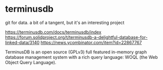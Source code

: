 # terminusdb

git for data. a bit of a tangent, but it's an interesting project

https://terminusdb.com/docs/terminusdb/index
https://forum.solidproject.org/t/terminusdb-a-delightful-database-for-linked-data/3140
https://news.ycombinator.com/item?id=22867767

TerminusDB is an open source (GPLv3) full featured in-memory graph database management system with a rich query language: WOQL (the Web Object Query Language).
